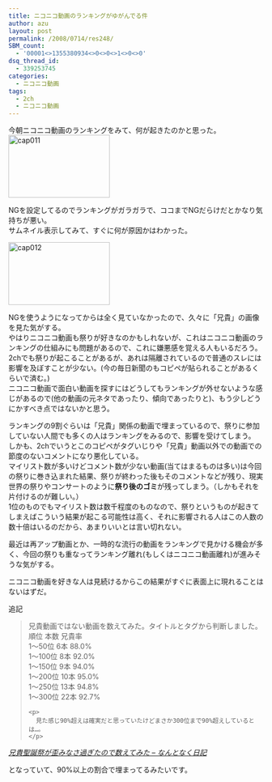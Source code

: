 ```yaml
---
title: ニコニコ動画のランキングがゆがんでる件
author: azu
layout: post
permalink: /2008/0714/res248/
SBM_count:
  - '00001<>1355380934<>0<>0<>1<>0<>0'
dsq_thread_id:
  - 339253745
categories:
  - ニコニコ動画
tags:
  - 2ch
  - ニコニコ動画
---
```

今朝ニコニコ動画のランキングをみて、何が起きたのかと思った。  
[<img class="attachment wp-att-249" src="http://efcl.infol/wp-content/uploads/2008/07/cap011.thumbnail.png" alt="cap011" width="200" height="124" align="none" />][1]

NGを設定してるのでランキングがガラガラで、ココまでNGだらけだとかなり気持ちが悪い。  
サムネイル表示してみて、すぐに何が原因かはわかった。

[<img class="attachment wp-att-250" src="http://efcl.infol/wp-content/uploads/2008/07/cap012.thumbnail.png" alt="cap012" width="200" height="124" align="none" />][2]

NGを使うようになってからは全く見ていなかったので、久々に「兄貴」の画像を見た気がする。  
やはりニコニコ動画も祭りが好きなのかもしれないが、これはニコニコ動画のランキングの仕組みにも問題があるので、これに嫌悪感を覚える人もいるだろう。  
2chでも祭りが起こることがあるが、あれは隔離されているので普通のスレには影響を及ぼすことが少ない。(今の毎日新聞のもコピペが貼られることがあるくらいで済む。)  
ニコニコ動画で面白い動画を探すにはどうしてもランキングが外せないような感じがあるので(他の動画の元ネタであったり、傾向であったりと)、もう少しどうにかすべき点ではないかと思う。

ランキングの9割ぐらいは「兄貴」関係の動画で埋まっているので、祭りに参加していない人間でも多くの人はランキングをみるので、影響を受けてしまう。  
しかも、2chでいうとこのコピペがタグいじりや「兄貴」動画以外での動画での節度のないコメントになり悪化している。  
マイリスト数が多いけどコメント数が少ない動画(当てはまるものは多い)は今回の祭りに巻き込まれた結果、祭りが終わった後もそのコメントなどが残り、現実世界の祭りやコンサートのように**祭り後のゴミ**が残ってしまう。（しかもそれを片付けるのが難しい。）  
1位のものでもマイリスト数は数千程度のものなので、祭りというものが起きてしまえばこういう結果が起こる可能性は高く、それに影響される人はこの人数の数十倍はいるのだから、あまりいいとは言い切れない。

最近は再アップ動画とか、一時的な流行の動画をランキングで見かける機会が多く、今回の祭りも重なってランキング離れ(もしくはニコニコ動画離れ)が進みそうな気がする。

ニコニコ動画を好きな人は見続けるからこの結果がすぐに表面上に現れることはないはずだ。

追記

<div class="quote">
  <blockquote title="兄貴聖誕祭が歪みなさ過ぎたので数えてみた - なんとなく日記">
    <p>
      兄貴動画ではない動画を数えてみた。タイトルとタグから判断しました。<br /> 順位 本数 兄貴率<br /> 1～50位 6本 88.0%<br /> 1～100位 8本 92.0%<br /> 1～150位 9本 94.0%<br /> 1～200位 10本 95.0%<br /> 1～250位 13本 94.8%<br /> 1～300位 22本 92.7%
    </p>
    
    <p>
      見た感じ90%超えは確実だと思っていたけどまさか300位まで90%超えしているとは…。
    </p>
  </blockquote>
  
  <p>
    <cite><a href="http://d.hatena.ne.jp/gifnksm/20080714/1215985378">兄貴聖誕祭が歪みなさ過ぎたので数えてみた &#8211; なんとなく日記</a></cite>
  </p>
  
  <p>
    となっていて、90%以上の割合で埋まってるみたいです。
  </p>
</div>

 [1]: http://efcl.infol/wp-content/uploads/2008/07/cap011.png "cap011"
 [2]: http://efcl.infol/wp-content/uploads/2008/07/cap012.png "cap012"